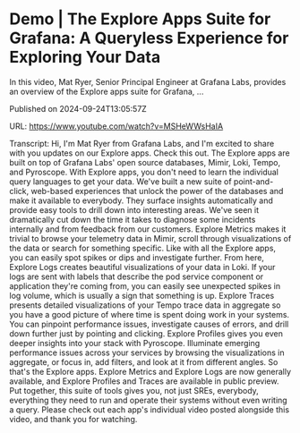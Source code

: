 # Demo | The Explore Apps Suite for Grafana: A Queryless Experience for Exploring Your Data

In this video, Mat Ryer, Senior Principal Engineer at Grafana Labs, provides an overview of the Explore apps suite for Grafana, ...

Published on 2024-09-24T13:05:57Z

URL: https://www.youtube.com/watch?v=MSHeWWsHaIA

Transcript: Hi, I'm Mat Ryer from Grafana Labs, and I'm excited to share with you updates
on our Explore apps. Check this out. The Explore apps are built
on top of Grafana Labs' open
source databases, Mimir, Loki, Tempo, and Pyroscope.
With Explore apps, you don't need to learn the individual
query languages to get your data. We've built a new suite
of point-and-click, web-based experiences that unlock the
power of the databases and make it available to everybody. They surface insights automatically and
provide easy tools to drill down into interesting areas. We've seen it dramatically cut down the
time it takes to diagnose some incidents internally and from
feedback from our customers. Explore Metrics makes it trivial to
browse your telemetry data in Mimir, scroll through visualizations of the
data or search for something specific. Like with all the Explore apps, you can easily spot spikes or dips
and investigate further. From here, Explore Logs creates beautiful
visualizations of your data in Loki. If your logs are sent with labels that
describe the pod service component or application they're coming from, you can easily see unexpected
spikes in log volume, which is usually a sign
that something is up. Explore Traces presents detailed
visualizations of your Tempo trace data in aggregate so you have a good picture of
where time is spent doing work in your systems. You can pinpoint performance
issues, investigate causes of errors, and drill down further just
by pointing and clicking. Explore Profiles gives you even deeper
insights into your stack with Pyroscope. Illuminate emerging performance issues
across your services by browsing the visualizations in aggregate,
or focus in, add filters, and look at it from different
angles. So that's the Explore apps. Explore Metrics and Explore Logs
are now generally available, and Explore Profiles and Traces are
available in public preview. Put together, this suite of tools gives
you, not just SREs, everybody, everything they need to run and operate
their systems without even writing a query. Please check out
each app's individual video
posted alongside this video, and thank you for watching.

